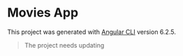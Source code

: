 # Movies App

This project was generated with [Angular CLI](https://github.com/angular/angular-cli) version 6.2.5.

> The project needs updating